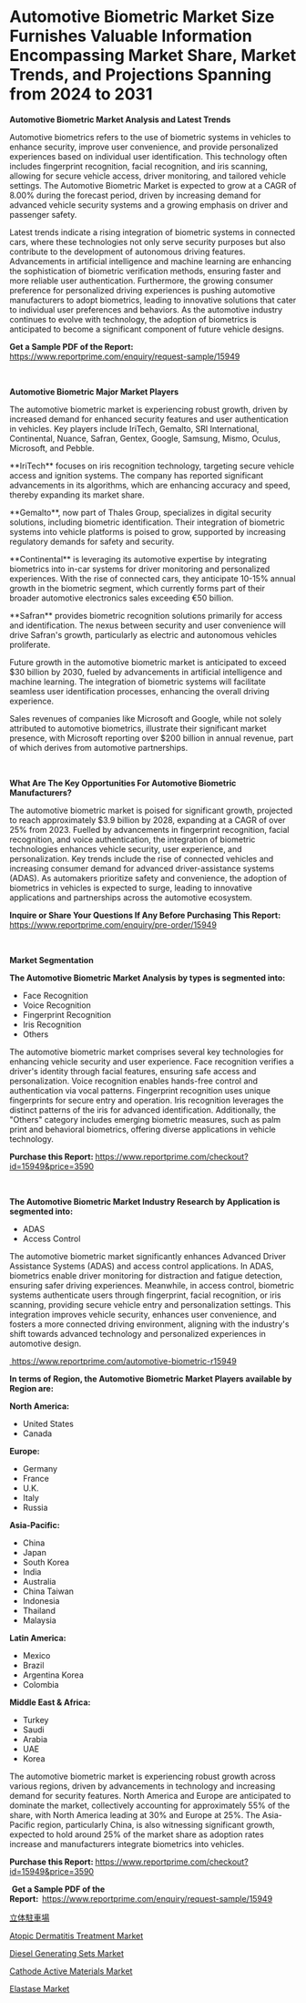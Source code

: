 <p><h1>Automotive Biometric Market Size Furnishes Valuable Information Encompassing Market Share, Market Trends, and Projections Spanning from 2024 to 2031</h1></p><p><strong>Automotive Biometric Market Analysis and Latest Trends</strong></p>
<p><p>Automotive biometrics refers to the use of biometric systems in vehicles to enhance security, improve user convenience, and provide personalized experiences based on individual user identification. This technology often includes fingerprint recognition, facial recognition, and iris scanning, allowing for secure vehicle access, driver monitoring, and tailored vehicle settings. The Automotive Biometric Market is expected to grow at a CAGR of 8.00% during the forecast period, driven by increasing demand for advanced vehicle security systems and a growing emphasis on driver and passenger safety.</p><p>Latest trends indicate a rising integration of biometric systems in connected cars, where these technologies not only serve security purposes but also contribute to the development of autonomous driving features. Advancements in artificial intelligence and machine learning are enhancing the sophistication of biometric verification methods, ensuring faster and more reliable user authentication. Furthermore, the growing consumer preference for personalized driving experiences is pushing automotive manufacturers to adopt biometrics, leading to innovative solutions that cater to individual user preferences and behaviors. As the automotive industry continues to evolve with technology, the adoption of biometrics is anticipated to become a significant component of future vehicle designs.</p></p>
<p><strong>Get a Sample PDF of the Report:&nbsp;</strong> <a href="https://www.reportprime.com/enquiry/request-sample/15949">https://www.reportprime.com/enquiry/request-sample/15949</a></p>
<p>&nbsp;</p>
<p><strong>Automotive Biometric Major Market Players</strong></p>
<p><p>The automotive biometric market is experiencing robust growth, driven by increased demand for enhanced security features and user authentication in vehicles. Key players include IriTech, Gemalto, SRI International, Continental, Nuance, Safran, Gentex, Google, Samsung, Mismo, Oculus, Microsoft, and Pebble.</p><p>**IriTech** focuses on iris recognition technology, targeting secure vehicle access and ignition systems. The company has reported significant advancements in its algorithms, which are enhancing accuracy and speed, thereby expanding its market share. </p><p>**Gemalto**, now part of Thales Group, specializes in digital security solutions, including biometric identification. Their integration of biometric systems into vehicle platforms is poised to grow, supported by increasing regulatory demands for safety and security.</p><p>**Continental** is leveraging its automotive expertise by integrating biometrics into in-car systems for driver monitoring and personalized experiences. With the rise of connected cars, they anticipate 10-15% annual growth in the biometric segment, which currently forms part of their broader automotive electronics sales exceeding €50 billion.</p><p>**Safran** provides biometric recognition solutions primarily for access and identification. The nexus between security and user convenience will drive Safran's growth, particularly as electric and autonomous vehicles proliferate.</p><p>Future growth in the automotive biometric market is anticipated to exceed $30 billion by 2030, fueled by advancements in artificial intelligence and machine learning. The integration of biometric systems will facilitate seamless user identification processes, enhancing the overall driving experience. </p><p>Sales revenues of companies like Microsoft and Google, while not solely attributed to automotive biometrics, illustrate their significant market presence, with Microsoft reporting over $200 billion in annual revenue, part of which derives from automotive partnerships.</p></p>
<p>&nbsp;</p>
<p><strong>What Are The Key Opportunities For Automotive Biometric Manufacturers?</strong></p>
<p><p>The automotive biometric market is poised for significant growth, projected to reach approximately $3.9 billion by 2028, expanding at a CAGR of over 25% from 2023. Fuelled by advancements in fingerprint recognition, facial recognition, and voice authentication, the integration of biometric technologies enhances vehicle security, user experience, and personalization. Key trends include the rise of connected vehicles and increasing consumer demand for advanced driver-assistance systems (ADAS). As automakers prioritize safety and convenience, the adoption of biometrics in vehicles is expected to surge, leading to innovative applications and partnerships across the automotive ecosystem.</p></p>
<p><strong>Inquire or Share Your Questions If Any Before Purchasing This Report:</strong> <a href="https://www.reportprime.com/enquiry/pre-order/15949">https://www.reportprime.com/enquiry/pre-order/15949</a></p>
<p>&nbsp;</p>
<p><strong>Market Segmentation</strong></p>
<p><strong>The Automotive Biometric Market Analysis by types is segmented into:</strong></p>
<p><ul><li>Face Recognition</li><li>Voice Recognition</li><li>Fingerprint Recognition</li><li>Iris Recognition</li><li>Others</li></ul></p>
<p><p>The automotive biometric market comprises several key technologies for enhancing vehicle security and user experience. Face recognition verifies a driver's identity through facial features, ensuring safe access and personalization. Voice recognition enables hands-free control and authentication via vocal patterns. Fingerprint recognition uses unique fingerprints for secure entry and operation. Iris recognition leverages the distinct patterns of the iris for advanced identification. Additionally, the "Others" category includes emerging biometric measures, such as palm print and behavioral biometrics, offering diverse applications in vehicle technology.</p></p>
<p><strong>Purchase this Report:&nbsp;</strong><a href="https://www.reportprime.com/checkout?id=15949&price=3590">https://www.reportprime.com/checkout?id=15949&price=3590</a></p>
<p>&nbsp;</p>
<p><strong>The Automotive Biometric Market Industry Research by Application is segmented into:</strong></p>
<p><ul><li>ADAS</li><li>Access Control</li></ul></p>
<p><p>The automotive biometric market significantly enhances Advanced Driver Assistance Systems (ADAS) and access control applications. In ADAS, biometrics enable driver monitoring for distraction and fatigue detection, ensuring safer driving experiences. Meanwhile, in access control, biometric systems authenticate users through fingerprint, facial recognition, or iris scanning, providing secure vehicle entry and personalization settings. This integration improves vehicle security, enhances user convenience, and fosters a more connected driving environment, aligning with the industry's shift towards advanced technology and personalized experiences in automotive design.</p></p>
<p><a href="https://www.reportprime.com/automotive-biometric-r15949">&nbsp;https://www.reportprime.com/automotive-biometric-r15949</a></p>
<p><strong>In terms of Region, the Automotive Biometric Market Players available by Region are:</strong></p>
<p>
    <p> <strong> North America: </strong>
        <ul>
            <li>United States</li>
            <li>Canada</li>
        </ul>
        </p> 
    <p> <strong> Europe: </strong>
        <ul>
            <li>Germany</li>
            <li>France</li>
            <li>U.K.</li>
            <li>Italy</li>
            <li>Russia</li>
        </ul>
        </p> 
    <p> <strong> Asia-Pacific: </strong>
        <ul>
            <li>China</li>
            <li>Japan</li>
            <li>South Korea</li>
            <li>India</li>
            <li>Australia</li>
            <li>China Taiwan</li>
            <li>Indonesia</li>
            <li>Thailand</li>
            <li>Malaysia</li>
        </ul>
        </p> 
    <p> <strong> Latin America: </strong>
        <ul>
            <li>Mexico</li>
            <li>Brazil</li>
            <li>Argentina Korea</li>
            <li>Colombia</li>
        </ul>
        </p> 
    <p> <strong> Middle East & Africa: </strong>
        <ul>
            <li>Turkey</li>
            <li>Saudi</li>
            <li>Arabia</li>
            <li>UAE</li>
            <li>Korea</li>
        </ul>
    </p>
    </p>
<p><p>The automotive biometric market is experiencing robust growth across various regions, driven by advancements in technology and increasing demand for security features. North America and Europe are anticipated to dominate the market, collectively accounting for approximately 55% of the share, with North America leading at 30% and Europe at 25%. The Asia-Pacific region, particularly China, is also witnessing significant growth, expected to hold around 25% of the market share as adoption rates increase and manufacturers integrate biometrics into vehicles.</p></p>
<p><strong>Purchase this Report: </strong><a href="https://www.reportprime.com/checkout?id=15949&price=3590">https://www.reportprime.com/checkout?id=15949&price=3590</a></p>
<p>&nbsp;<strong>Get a Sample PDF of the Report:&nbsp;&nbsp;</strong><a href="https://www.reportprime.com/enquiry/request-sample/15949">https://www.reportprime.com/enquiry/request-sample/15949</a></p>
<p><strong></strong></p>
<p><p><a href="https://medium.com/@erickbotsfortrd46766/multi-storey-parking-garage-market-%E3%81%AE%E3%82%B0%E3%83%AD%E3%83%BC%E3%83%90%E3%83%AB%E5%B8%82%E5%A0%B4%E6%A6%82%E8%A6%81%E3%81%AF-%E4%B8%96%E7%95%8C%E3%81%8A%E3%82%88%E3%81%B3%E4%B8%BB%E8%A6%81%E5%B8%82%E5%A0%B4%E3%81%AB%E3%81%8A%E3%81%91%E3%82%8B%E6%A5%AD%E7%95%8C%E3%81%AB%E5%BD%B1%E9%9F%BF%E3%82%92%E4%B8%8E%E3%81%88%E3%82%8B%E4%B8%BB%E8%A6%81%E3%81%AA%E3%83%88%E3%83%AC%E3%83%B3%E3%83%89%E3%81%AB%E3%81%A4%E3%81%84%E3%81%A6-%E7%8B%AC%E8%87%AA%E3%81%AE%E8%A6%96%E7%82%B9%E3%82%92%E6%8F%90%E4%BE%9B%E3%81%97%E3%81%BE%E3%81%99-244da960e843">立体駐車場</a></p><p><a href="https://github.com/GroverBarry/Market-Research-Report-List-7/blob/main/atopic-dermatitis-treatment-market.md">Atopic Dermatitis Treatment Market</a></p><p><a href="https://www.linkedin.com/pulse/diesel-generating-sets-market-size-segmentation-trends-growth-gphye?trackingId=rsIJOUKPSC%2BNPVqpU%2BKTpg%3D%3D">Diesel Generating Sets Market</a></p><p><a href="https://medium.com/@evanarnold06/the-global-cathode-active-materials-market-identifies-drivers-restraints-opportunities-and-01764452f9d1">Cathode Active Materials Market</a></p><p><a href="https://medium.com/@evanarnold06/this-report-aims-to-deliver-an-in-depth-analysis-of-the-global-elastase-market-offering-both-15a16ed2ef03">Elastase Market</a></p></p>